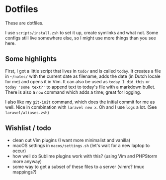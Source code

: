 # Dotfiles

These are dotfiles. 

I use `scripts/install.zsh` to set it up, create symlinks and what not. Some configs still live somewhere else, so I might use more things than you see here.


## Some highlights

First, I got a little script that lives in `todo/` and is called `today`. It creates a file in `~/notes/` with the current date as filename, adds the date (in Dutch locale for me) and opens it in Vim. It can also be used as `today I did this` or `today 'some text?'` to append text to today's file with a markdown bullet. There is also a `now` command which adds a time; great for logging.

I also like my `git-init` command, which does the initial commit for me as well. Nice in combination with `laravel new x`. Oh and I use `logs` a lot. (See `laravel/aliases.zsh`)


## Wishlist / todo

- clean out Vim plugins (I want more minimalist and vanilla)
- macOS settings in `macos/settings.sh` (let's wait for a new laptop to occur)
- how well do Sublime plugins work with this? (using Vim and PHPStorm more anyway)
- some way to get a subset of these files to a server (vimrc? tmux mappings?)

